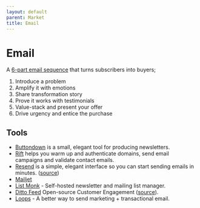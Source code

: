 ```yaml
---
layout: default
parent: Market
title: Email
---
```


# Email

A [6-part email sequence](https://entrepreneurshandbook.co/this-6-part-email-sequence-just-about-guarantees-a-four-figure-income-every-time-i-use-it-fb7e8bf90ad0) that turns subscribers into buyers;

1. Introduce a problem
2. Amplify it with emotions
3. Share transformation story
4. Prove it works with testimonials
5. Value-stack and present your offer
6. Drive urgency and entice the purchase

## Tools

- [Buttondown](https://buttondown.email) is a small, elegant tool for producing newsletters.
- [Rift](https://www.getrift.com) helps you warm up and authenticate domains, send email campaigns and validate contact emails.
- [Resend](https://resend.com/) is a simple, elegant interface so you can start sending emails in minutes. ([source](https://github.com/resendlabs))
- [Mailjet](https://www.mailjet.com)
- [List Monk](https://listmonk.app) - Self-hosted newsletter and mailing list manager.
- [Ditto Feed](https://dittofeed.com) Open-source Customer Engagement ([source](https://github.com/dittofeed/dittofeed)).
- [Loops](https://loops.so) - A better way to send marketing + transactional email.
